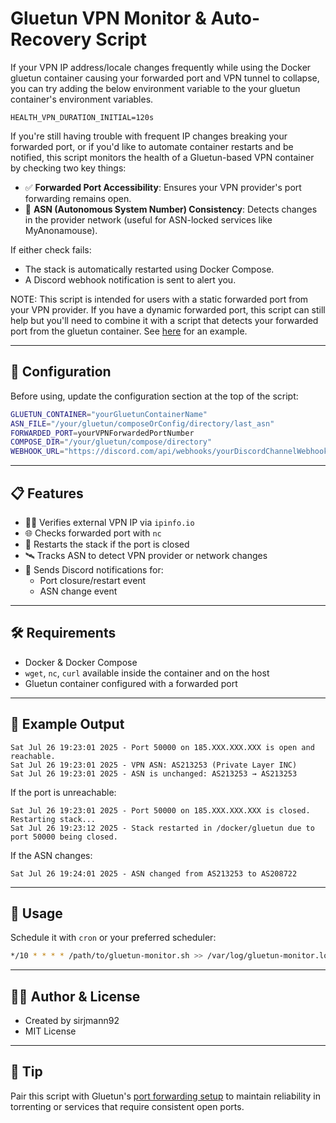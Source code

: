 # Gluetun VPN Monitor & Auto-Recovery Script

If your VPN IP address/locale changes frequently while using the Docker gluetun container causing your forwarded port and VPN tunnel to collapse, you can try adding the below environment variable to the your gluetun container's environment variables.
```
HEALTH_VPN_DURATION_INITIAL=120s
```
If you're still having trouble with frequent IP changes breaking your forwarded port, or if you'd like to automate container restarts and be notified, this script monitors the health of a Gluetun-based VPN container by checking two key things:

- ✅ **Forwarded Port Accessibility**: Ensures your VPN provider's port forwarding remains open.
- 🔄 **ASN (Autonomous System Number) Consistency**: Detects changes in the provider network (useful for ASN-locked services like MyAnonamouse).

If either check fails:
- The stack is automatically restarted using Docker Compose.
- A Discord webhook notification is sent to alert you.

NOTE: This script is intended for users with a static forwarded port from your VPN provider. If you have a dynamic forwarded port, this script can still help but you'll need to combine it with a script that detects your forwarded port from the gluetun container. See [here](https://github.com/sirjmann92/nicotineplus-proper/issues/19#issuecomment-2931876766) for an example.

---

## 🔧 Configuration

Before using, update the configuration section at the top of the script:

```sh
GLUETUN_CONTAINER="yourGluetunContainerName"
ASN_FILE="/your/gluetun/composeOrConfig/directory/last_asn"
FORWARDED_PORT=yourVPNForwardedPortNumber
COMPOSE_DIR="/your/gluetun/compose/directory"
WEBHOOK_URL="https://discord.com/api/webhooks/yourDiscordChannelWebhookURL"
```

---

## 📋 Features

- 🕵️‍♂️ Verifies external VPN IP via `ipinfo.io`
- 🌐 Checks forwarded port with `nc`
- 🔁 Restarts the stack if the port is closed
- 🛰️ Tracks ASN to detect VPN provider or network changes
- 🔔 Sends Discord notifications for:
  - Port closure/restart event
  - ASN change event

---

## 🛠️ Requirements

- Docker & Docker Compose
- `wget`, `nc`, `curl` available inside the container and on the host
- Gluetun container configured with a forwarded port

---

## 🧪 Example Output

```
Sat Jul 26 19:23:01 2025 - Port 50000 on 185.XXX.XXX.XXX is open and reachable.
Sat Jul 26 19:23:01 2025 - VPN ASN: AS213253 (Private Layer INC)
Sat Jul 26 19:23:01 2025 - ASN is unchanged: AS213253 → AS213253
```

If the port is unreachable:

```
Sat Jul 26 19:23:01 2025 - Port 50000 on 185.XXX.XXX.XXX is closed. Restarting stack...
Sat Jul 26 19:23:12 2025 - Stack restarted in /docker/gluetun due to port 50000 being closed.
```

If the ASN changes:

```
Sat Jul 26 19:24:01 2025 - ASN changed from AS213253 to AS208722
```

---

## 🧭 Usage

Schedule it with `cron` or your preferred scheduler:

```sh
*/10 * * * * /path/to/gluetun-monitor.sh >> /var/log/gluetun-monitor.log 2>&1
```

---

## 🧑‍💻 Author & License

- Created by sirjmann92
- MIT License

---

## 📌 Tip

Pair this script with Gluetun's [port forwarding setup](https://github.com/qdm12/gluetun-wiki/blob/main/setup/advanced/vpn-port-forwarding.md) to maintain reliability in torrenting or services that require consistent open ports.
